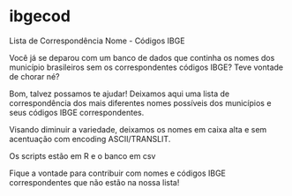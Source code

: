 # ibgecod
Lista de Correspondência Nome - Códigos IBGE

Você já se deparou com um banco de dados que continha os nomes dos município brasileiros sem os correspondentes códigos IBGE? Teve vontade de chorar né? 

Bom, talvez possamos te ajudar! Deixamos aqui uma lista de correspondência dos mais diferentes nomes possíveis dos municípios e seus códigos IBGE correspondentes. 

Visando diminuir a variedade, deixamos os nomes em caixa alta e sem acentuação com encoding ASCII/TRANSLIT.

Os scripts estão em R e o banco em csv

Fique a vontade para contribuir com nomes e códigos IBGE correspondentes que não estão na nossa lista!

